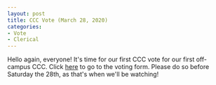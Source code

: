 ```yaml
---
layout: post
title: CCC Vote (March 28, 2020)
categories:
- Vote
- Clerical
---
```


Hello again, everyone!  It's time for our first CCC vote for our first off-campus CCC.  Click [here](https://forms.gle/UwmSbHbiE85FYwAx9) to go to the voting form.  Please do so before Saturday the 28th, as that's when we'll be watching!
